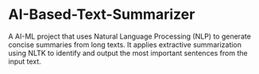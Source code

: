 # AI-Based-Text-Summarizer
A AI-ML project that uses Natural Language Processing (NLP) to generate concise summaries from long texts. It applies extractive summarization using NLTK to identify and output the most important sentences from the input text.
